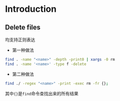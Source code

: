 # Introduction

## Delete files

均支持正则表达

- 第一种做法

```sh
find . -name "<name>" -depth -print0 | xargs -0 rm
find . -name '<name>' -type f -delete
```

- 第二种做法

```sh
find ./ -regex "<name>" -print -exec rm -fr {};
```

其中`{}`是`find`命令查找出来的所有结果
